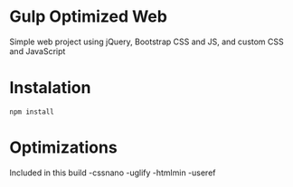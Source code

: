 # Gulp Optimized Web
Simple web project using jQuery, Bootstrap CSS and JS, and custom
CSS and JavaScript

# Instalation
```
npm install 
```

# Optimizations
Included in this build
-cssnano
-uglify
-htmlmin
-useref